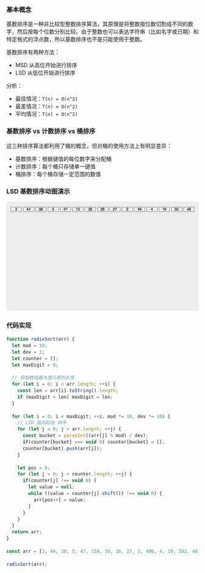 ### 基本概念

基数排序是一种非比较型整数排序算法，其原理是将整数按位数切割成不同的数字，然后按每个位数分别比较。由于整数也可以表达字符串（比如名字或日期）和特定格式的浮点数，所以基数排序也不是只能使用于整数。

基数排序有两种方法：

* MSD 从高位开始进行排序
* LSD 从低位开始进行排序

分析：

* 最佳情况：`T(n) = O(n^2)`
* 最差情况：`T(n) = O(n^2)`
* 平均情况：`T(n) = O(n^2)`

### 基数排序 vs 计数排序 vs 桶排序

这三种排序算法都利用了桶的概念，但对桶的使用方法上有明显差异：

* 基数排序：根据键值的每位数字来分配桶
* 计数排序：每个桶只存储单一键值
* 桶排序：每个桶存储一定范围的数值


### LSD 基数排序动图演示

![](_media/sort-9.gif)

### 代码实现

```js
function radixSort(arr) {
  let mod = 10;
  let dev = 1;
  let counter = [];
  let maxDigit = 0;

  // 获取数组最大值元素的长度
  for (let i = 0; i < arr.length; ++i) {
    const len = arr[i].toString().length;
    if (maxDigit < len) maxDigit = len;
  }

  for (let i = 0; i < maxDigit; ++i, mod *= 10, dev *= 10) {
    // LSD 低位起始 排序
    for (let j = 0; j < arr.length; ++j) {
      const bucket = parseInt((arr[j] % mod) / dev);
      if(counter[bucket] === void 0) counter[bucket] = [];
      counter[bucket].push(arr[j]);
    }

    let pos = 0;
    for (let j = 0; j < counter.length; ++j) {
      if(counter[j] !== void 0) {
        let value = null;
        while ((value = counter[j].shift()) !== void 0) {
          arr[pos++] = value;
        }
      }
    }
  }
  return arr;
}

const arr = [3, 44, 38, 5, 47, 150, 36, 26, 27, 2, 406, 4, 19, 502, 48];

radixSort(arr);
```
